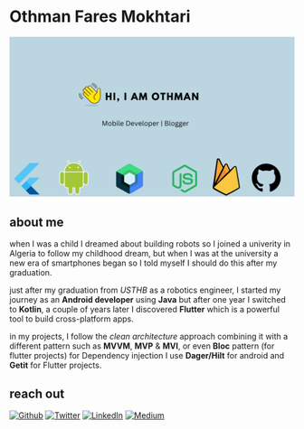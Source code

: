 # Othman Fares Mokhtari
![about me](https://github.com/FdevTech/FdevTech/blob/main/hello.png)
## about me
when I was a child I dreamed about building robots so I joined a univerity in Algeria to follow my childhood dream, but when I was at the university a new era of smartphones began so I told myself I should do this after my graduation.

just after my graduation from *USTHB* as a robotics engineer, I started my journey as an **Android developer** using **Java** but after one year I switched to **Kotlin**, a couple of years later I discovered **Flutter** which is a powerful tool to build cross-platform apps.

in my projects, I follow the *clean architecture* approach combining it with a different pattern such as **MVVM**, **MVP** & **MVI**, or even **Bloc** pattern (for flutter projects) for Dependency injection I use **Dager/Hilt** for android and **Getit** for Flutter projects.
## reach out
<p><a href="https://github.com/FdevTech" target="_blank"><img alt="Github" src="https://img.shields.io/badge/GitHub-%2312100E.svg?&style=for-the-badge&logo=Github&logoColor=white" /></a> <a href="https://twitter.com/FaresOth" target="_blank"><img alt="Twitter" src="https://img.shields.io/badge/twitter-%231DA1F2.svg?&style=for-the-badge&logo=twitter&logoColor=white" /></a> <a href="https://www.linkedin.com/in/othmane-fares-mokhtari/" target="_blank"><img alt="LinkedIn" src="https://img.shields.io/badge/linkedin-%230077B5.svg?&style=for-the-badge&logo=linkedin&logoColor=white" /></a> <a href="https://medium.com/@fareskrl" target="_blank"><img alt="Medium" src="https://img.shields.io/badge/medium-%2312100E.svg?&style=for-the-badge&logo=medium&logoColor=white" /></a>
